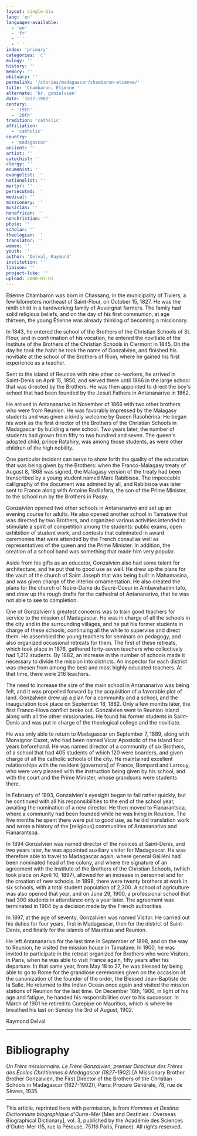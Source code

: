 ```yaml
---
layout: single-bio
lang: 'en'
languages-available:
  - 'en'
  - 'fr'
  - ' '
  - ' '
index: 'primary'
categories: 'c'
eulogy: ''
history: ''
memory: ''
obituary: ''
permalink: '/stories/madagascar/chambaron-etienne/'
title: 'Chambaron, Etienne '
alternate: 'br. gonzalvien'
date: '1827-1902'
century:
  - '19th'
  - '20th'
tradition: 'catholic'
affiliation:
  - 'catholic'
country:
  - 'madagascar'
ancient: ''
artist: ''
catechist: ''
clergy: ''
ecumenist: ''
evangelist: ''
nationalist: ''
martyr: ''
persecuted: ''
medical: ''
missionary: ''
musician: ''
nonafrican: ''
nonchristian: ''
photo: ''
scholar: ''
theologian: ''
translator: ''
women: ''
youth: ''
author: 'Delval, Raymond'
institution: ''
liaison: ''
project-luke: ''
upload: 2000-01-01
---
```



Étienne Chambaron was born in Chassang, in the municipality of Tiviers, a few kilometers northeast of Saint-Flour, on October 15, 1827. He was the ninth child in a hardworking family of Auvergnat farmers. The family had solid religious beliefs, and on the day of his first communion, at age thirteen, the young Étienne was already thinking of becoming a missionary.

In 1843, he entered the school of the Brothers of the Christian Schools of St. Flour, and in confirmation of his vocation, he entered the novitiate of the Institute of the Brothers of the Christian Schools in Clermont in 1845. On the day he took the habit he took the name of Gonzalvien, and finished his novitiate at the school of the Brothers of Riom, where he gained his first experience as a teacher.

Sent to the island of Reunion with nine other co-workers, he arrived in Saint-Denis on April 15, 1850, and served there until 1866 in the large school that was directed by the Brothers. He was then appointed to direct the boy's school that had been founded by the Jesuit Fathers in Antananarivo in 1862.

He arrived in Antananarivo in November of 1866 with two other brothers who were from Reunion. He was favorably impressed by the Malagasy students and was given a kindly welcome by Queen Rasohérina. He began his work as the first director of the Brothers of the Christian Schools in Madagascar by building a new school. Two years later, the number of students had grown from fifty to two hundred and seven. The queen's adopted child, prince Ratahiry, was among those students, as were other children of the high nobility.

One particular incident can serve to show forth the quality of the education that was being given by the Brothers: when the Franco-Malagasy treaty of August 8, 1868 was signed, the Malagasy version of the treaty had been transcribed by a young student named Marc Rabibisoa. The impeccable calligraphy of the document was admired by all, and Rabibisoa was later sent to France along with Antoine Radilofera, the son of the Prime Minister, to the school run by the Brothers in Passy.

Gonzalvien opened two other schools in Antananarivo and set up an evening course for adults. He also opened another school in Tamatave that was directed by two Brothers, and organized various activities intended to stimulate a spirit of competition among the students: public exams, open exhibition of student work, and contests that culminated in award ceremonies that were attended by the French consul as well as representatives of the queen and the Prime Minister. In addition, the creation of a school band was something that made him very popular.

Aside from his gifts as an educator, Gonzalvien also had some talent for architecture, and he put that to good use as well. He drew up the plans for the vault of the church of Saint Joseph that was being built in Mahamasina, and was given charge of the interior ornamentation. He also created the plans for the church of Notre-Dame du Sacré-Coeur in Ambavahadimitafo, and drew up the rough drafts for the cathedral of Antananarivo, that he was not able to see to completion.

One of Gonzalvien's greatest concerns was to train good teachers for service to the mission of Madagascar. He was in charge of all the schools in the city and in the surrounding villages, and he put his former students in charge of these schools, continuing all the while to supervise and direct them. He assembled the young teachers for seminars on pedagogy, and also organized occasional retreats for them. The first of these retreats, which took place in 1876, gathered forty-seven teachers who collectively had 1,212 students. By 1882, an increase in the number of schools made it necessary to divide the mission into districts. An inspector for each district was chosen from among the best and most highly educated teachers. At that time, there were 216 teachers.

The need to increase the size of the main school in Antananarivo was being felt, and it was propelled forward by the acquisition of a favorable plot of land. Gonzalvien drew up a plan for a community and a school, and the inauguration took place on September 18, 1882. Only a few months later, the first Franco-Hova conflict broke out. Gonzalvien went to Reunion Island along with all the other missionaries. He found his former students in Saint-Denis and was put in charge of the theological college and the novitiate.

He was only able to return to Madagascar on September 7, 1889, along with Monsignor Cazet, who had been named Vicar Apostolic of the island four years beforehand. He was named director of a community of six Brothers, of a school that had 405 students of which 120 were boarders, and given charge of all the catholic schools of the city. He maintained excellent relationships with the resident [governors] of France, Bompard and Larrouy, who were very pleased with the instruction being given by his school, and with the court and the Prime Minister, whose grandsons were students there.

In February of 1893, Gonzalvien's eyesight began to fail rather quickly, but he continued with all his responsibilities to the end of the school year, awaiting the nomination of a new director. He then moved to Fianarantsoa, where a community had been founded while he was living in Reunion. The five months he spent there were put to good use, as he did translation work and wrote a history of the [religious] communities of Antananarivo and Fianarantsoa.

In 1894 Gonzalvien was named director of the novices at Saint-Denis, and two years later, he was appointed auxiliary visitor for Madagascar. He was therefore able to travel to Madagascar again, where general Galliéni had been nominated head of the colony, and where the signature of an agreement with the Institute of the Brothers of the Christian Schools, (which took place on April 10, 1897), allowed for an increase in personnel and for the creation of new schools. In 1898, there were twenty brothers at work in six schools, with a total student population of 2,300. A school of agriculture was also opened that year, and on June 29, 1900, a professional school that had 300 students in attendance only a year later. The agreement was terminated in 1904 by a decision made by the French authorities.

In 1897, at the age of seventy, Gonzalvien was named Visitor. He carried out his duties for four years, first in Madagascar, then for the district of Saint-Denis, and finally for the islands of Mauritius and Reunion.

He left Antananarivo for the last time in September of 1898, and on the way to Reunion, he visited the mission house in Tamatave. In 1900, he was invited to participate in the retreat organized for Brothers who were Visitors, in Paris, when he was able to visit France again, fifty years after his departure. In that same year, from May 18 to 27, he was blessed by being able to go to Rome for the grandiose ceremonies given on the occasion of the canonization of the founder of the order, the Blessed Jean-Baptiste de la Salle. He returned to the Indian Ocean once again and visited the mission stations of Reunion for the last time. On December 16th, 1900, in light of his age and fatigue, he handed his responsibilities over to his successor. In March of 1901 he retired to Curepipe on Mauritius, which is where he breathed his last on Sunday the 3rd of August, 1902.

Raymond Delval

---

# Bibliography

*Un Frère missionnaire. Le Frère Gonzalvien, premier Directeur des Frères des Écoles Chrétiennes à Madagascar (1827-1902)* [A Missionary Brother. Brother Gonzalvien, the First Director of the Brothers of the Christian Schools in Madagascar (1827-1902)], Paris: Procure Générale, 78, rue de Sèvres, 1935.

---

This article, reprinted here with permission, is from *Hommes et Destins: Dictionnaire biographique d'Outre-Mer* [Men and Destinies : Overseas Biographical Dictionary], vol. 3, published by the Académie des Sciences d'Outre-Mer (15, rue la Pérouse, 75116 Paris, France). All rights reserved.